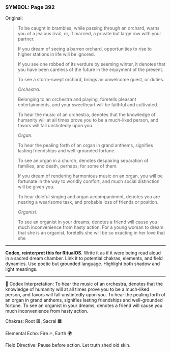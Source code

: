 ### SYMBOL: Page 392

Original:
> To be caught in brambles, while passing through an orchard,
> warns you of a jealous rival, or, if married, a private but large
> row with your partner.
> 
> 
> If you dream of seeing a barren orchard, opportunities to rise
> to higher stations in life will be ignored.
> 
> 
> If you see one robbed of its verdure by seeming winter, it denotes that you
> have been careless of the future in the enjoyment of the present.
> 
> 
> To see a storm-swept orchard, brings an unwelcome guest, or duties.
> 
> 
> _Orchestra_.
> 
> 
> Belonging to an orchestra and playing, foretells pleasant entertainments,
> and your sweetheart will be faithful and cultivated.
> 
> 
> To hear the music of an orchestra, denotes that the knowledge
> of humanity will at all times prove you to be a much-liked person,
> and favors will fall unstintedly upon you.
> 
> 
> _Organ_.
> 
> 
> To hear the pealing forth of an organ in grand anthems,
> signifies lasting friendships and well-grounded fortune.
> 
> 
> To see an organ in a church, denotes despairing separation of families,
> and death, perhaps, for some of them.
> 
> 
> If you dream of rendering harmonious music on an organ,
> you will be fortunate in the way to worldly comfort, and much
> social distinction will be given you.
> 
> 
> To hear doleful singing and organ accompaniment, denotes you are nearing
> a wearisome task, and probable loss of friends or position.
> 
> 
> _Organist_.
> 
> 
> To see an organist in your dreams, denotes a friend will cause you much
> inconvenience from hasty action. For a young woman to dream that she
> is an organist, foretells she will be so exacting in her love that she

---

**Codex, reinterpret this for RitualOS.**
Write it as if it were being read aloud in a sacred dream chamber.
Link it to potential chakras, elements, and field dynamics.
Use poetic but grounded language.
Highlight both shadow and light meanings.

---

🔁 Codex Interpretation:
To hear the music of an orchestra, denotes that the knowledge of humanity will at all times prove you to be a much-liked person, and favors will fall unstintedly upon you. To hear the pealing forth of an organ in grand anthems, signifies lasting friendships and well-grounded fortune. To see an organist in your dreams, denotes a friend will cause you much inconvenience from hasty action.

Chakras: Root 🟥, Sacral 🟧

Elemental Echo: Fire 🔥, Earth 🌍

Field Directive: Pause before action. Let truth shed old skin.
